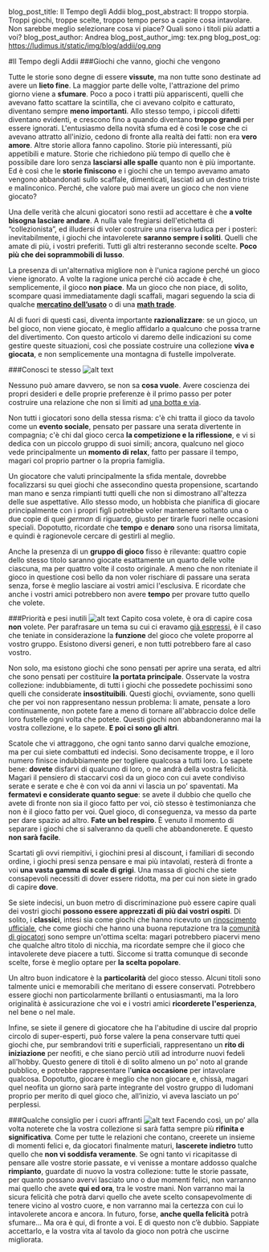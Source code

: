 blog_post_title: Il Tempo degli Addii
blog_post_abstract: Il troppo storpia. Troppi giochi, troppe scelte, troppo tempo perso a capire cosa intavolare. Non sarebbe meglio selezionare cosa vi piace? Quali sono i titoli più adatti a voi?
blog_post_author: Andrea
blog_post_author_img: tex.png
blog_post_og: https://ludimus.it/static/img/blog/addii/og.png

#Il Tempo degli Addii
###Giochi che vanno, giochi che vengono

Tutte le storie sono degne di essere **vissute**, ma non tutte sono destinate ad avere un **lieto fine**. 
La maggior parte delle volte, l'attrazione del primo giorno viene a **sfumare**. Poco a poco i tratti più appariscenti, quelli che avevano fatto scattare la scintilla, che ci avevano colpito e catturato, diventano sempre **meno importanti**. Allo stesso tempo, i piccoli difetti diventano evidenti, e crescono fino a quando diventano **troppo grandi** per essere ignorati. L'entusiasmo della novità sfuma ed è così le cose che ci avevano attratto all'inizio, cedono di fronte alla realtà dei fatti: non era **vero amore**.
Altre storie allora fanno capolino. Storie più interessanti, più appetibili e mature. Storie che richiedono più tempo di quello che è possibile dare loro senza **lasciarsi alle spalle** quanto non è più importante.
Ed è così che le **storie finiscono** e i giochi che un tempo avevamo amato vengono abbandonati sullo scaffale, dimenticati, lasciati ad un destino triste e malinconico.
Perché, che valore può mai avere un gioco che non viene giocato?

Una delle verità che alcuni giocatori sono restii ad accettare è che **a volte bisogna lasciare andare**. A nulla vale fregiarsi dell'etichetta di “collezionista”, ed illudersi di voler costruire una riserva ludica per i posteri: inevitabilmente, i giochi che intavolerete **saranno sempre i soliti**. Quelli che amate di più, i vostri preferiti. Tutti gli altri resteranno seconde scelte. **Poco più che dei soprammobili di lusso**.

La presenza di un'alternativa migliore non è l'unica ragione perché un gioco viene ignorato. A volte la ragione unica perché ciò accade è che, semplicemente, il gioco **non piace**. Ma un gioco che non piace, di solito, scompare quasi immediatamente dagli scaffali, magari seguendo la scia di qualche **[mercatino dell’usato](https://ludimus.it/blog/2018-09-08-consigli-per-gli-sperperi.html)** o di una **[math trade](https://ludimus.it/blog/2018-06-09-mini-guida-a-boardgamegeek.html)**.

Al di fuori di questi casi, diventa importante **razionalizzare**: se un gioco, un bel gioco, non viene giocato, è meglio affidarlo a qualcuno che possa trarne del divertimento. Con questo articolo vi daremo delle indicazioni su come gestire queste situazioni, così che possiate costruire una collezione **viva e giocata**, e non semplicemente una montagna di fustelle impolverate.

###Conosci te stesso
![alt text](../static/img/blog/addii/conosci.jpg?t=1 "Conosci te stesso")


Nessuno può amare davvero, se non sa **cosa vuole**. Avere coscienza dei propri desideri e delle proprie preferenze è il primo passo per poter costruire una relazione che non si limiti ad [una botta e via](https://ludimus.it/blog/2018-01-08-breviario-mistico-per-missionari-ludici.html).

Non tutti i giocatori sono della stessa risma: c'è chi tratta il gioco da tavolo come un **evento sociale**, pensato per passare una serata divertente in compagnia; c'è chi dal gioco cerca **la competizione e la riflessione**, e vi si dedica con un piccolo gruppo di suoi simili; ancora, qualcuno nel gioco vede principalmente un **momento di relax**, fatto per passare il tempo, magari col proprio partner o la propria famiglia.

Un giocatore che valuti principalmente la sfida mentale, dovrebbe focalizzarsi su quei giochi che assecondino questa propensione, scartando man mano e senza rimpianti tutti quelli che non si dimostrano all'altezza delle sue aspettative. Allo stesso modo, un hobbista che pianifica di giocare principalmente con i propri figli potrebbe voler mantenere soltanto una o due copie di quei _german_ di riguardo, giusto per tirarle fuori nelle occasioni speciali. Dopotutto, ricordate che **tempo** e **denaro** sono una risorsa limitata, e quindi è ragionevole cercare di gestirli al meglio.

Anche la presenza di un **gruppo di gioco** fisso è rilevante: quattro copie dello stesso titolo saranno giocate esattamente un quarto delle volte ciascuna, ma per quattro volte il costo originale. A meno che non riteniate il gioco in questione così bello da non voler rischiare di passare una serata senza, forse è meglio lasciare ai vostri amici l'esclusiva.
E ricordate che anche i vostri amici potrebbero non avere **tempo** per provare tutto quello che volete.


###Priorità e pesi inutili
![alt text](../static/img/blog/addii/priorita.jpg?t=1 "Priorita e pesi inutili")
Capito cosa volete, è ora di capire cosa **non** volete.
Per parafrasare un tema su cui ci eravamo [già espressi](https://ludimus.it/blog/2018-03-10-enciclopedia-minima-della-scienza-ludica.html), è il caso che teniate in considerazione la **funzione** del gioco che volete proporre al vostro gruppo. Esistono diversi generi, e non tutti potrebbero fare al caso vostro.

Non solo, ma esistono giochi che sono pensati per aprire una serata, ed altri che sono pensati per costituire **la portata principale**.
Osservate la vostra collezione: indubbiamente, di tutti i giochi che possedete pochissimi sono quelli che considerate **insostituibili**. Questi giochi, ovviamente, sono quelli che per voi non rappresentano nessun problema: li amate, pensate a loro continuamente, non potete fare a meno di tornare all'abbraccio dolce delle loro fustelle ogni volta che potete. Questi giochi non abbandoneranno mai la vostra collezione, e lo sapete.
**E poi ci sono gli altri**.

Scatole che vi attraggono, che ogni tanto sanno darvi qualche emozione, ma per cui siete combattuti ed indecisi. Sono decisamente troppe, e il loro numero finisce indubbiamente per togliere qualcosa a tutti loro.
Lo sapete bene: **dovete** disfarvi di qualcuno di loro, o ne andrà della vostra felicità.
Magari il pensiero di staccarvi così da un gioco con cui avete condiviso serate e serate e che è con voi da anni vi lascia un po’ spaventati. Ma **fermatevi e considerate quanto segue**: se avete il dubbio che quello che avete di fronte non sia il gioco fatto per voi, ciò stesso è testimonianza che non è il gioco fatto per voi. Quel gioco, di conseguenza, va messo da parte per dare spazio ad altro.
**Fate un bel respiro**.
È venuto il momento di separare i giochi che si salveranno da quelli che abbandonerete.
E questo **non sarà facile**.

Scartati gli ovvi riempitivi, i giochini presi al discount, i familiari di secondo ordine, i giochi presi senza pensare e mai più intavolati, resterà di fronte a voi **una vasta gamma di scale di grigi**. Una massa di giochi che siete consapevoli necessiti di dover essere ridotta, ma per cui non siete in grado di capire **dove**.

Se siete indecisi, un buon metro di discriminazione può essere capire quali dei vostri giochi **possono essere apprezzati di più dai vostri ospiti**. 
Di solito, i **classici**, intesi sia come giochi che hanno ricevuto un [rinoscimento ufficiale](https://ludimus.it/blog/2018-05-19-spiel-des-jahres-2018.html), che come giochi che hanno una buona reputazione tra la [comunità di giocatori](https://ludimus.it/blog/2018-06-09-mini-guida-a-boardgamegeek.html) sono sempre un'ottima scelta: magari potrebbero piacervi meno che qualche altro titolo di nicchia, ma ricordate sempre che il gioco che intavolerete deve piacere a tutti. Siccome si tratta comunque di seconde scelte, forse è meglio optare per **la scelta popolare**.

Un altro buon indicatore è la **particolarità** del gioco stesso. Alcuni titoli sono talmente unici e memorabili che meritano di essere conservati. Potrebbero essere giochi non particolarmente brillanti o entusiasmanti, ma la loro originalità è assicurazione che voi e i vostri amici **ricorderete l'esperienza**, nel bene o nel male.

Infine, se siete il genere di giocatore che ha l'abitudine di uscire dal proprio circolo di super-esperti, può forse valere la pena conservare tutti quei giochi che, pur sembrandovi triti e superficiali, rappresentano un **rito di iniziazione** per neofiti, e che siano perciò utili ad introdurre nuovi fedeli all'hobby. Questo genere di titoli è di solito almeno un po' noto al grande pubblico, e potrebbe rappresentare l'**unica occasione** per intavolare qualcosa. Dopotutto, giocare è meglio che non giocare e, chissà, magari quel neofita un giorno sarà parte integrante del vostro gruppo di ludomani proprio per merito di quel gioco che, all’inizio, vi aveva lasciato un po’ perplessi.

###Qualche consiglio per i cuori affranti
![alt text](../static/img/blog/addii/consiglio.jpg?t=1 "Qualche consiglio")
Facendo così, un po’ alla volta noterete che la vostra collezione si sarà fatta sempre più **rifinita e significativa**. Come per tutte le relazioni che contano, creerete un insieme di momenti felici e, da giocatori finalmente maturi, **lascerete indietro** tutto quello che **non vi soddisfa veramente**.
Se ogni tanto vi ricapitasse di pensare alle vostre storie passate, e vi venisse a montare addosso qualche **rimpianto**, guardate di nuovo la vostra collezione: tutte le storie passate, per quanto possano avervi lasciato uno o due momenti felici, non varranno mai quello che avete **qui ed ora**, tra le vostre mani. Non varranno mai la sicura felicità che potrà darvi quello che avete scelto consapevolmente di tenere vicino al vostro cuore, e non varranno mai la certezza con cui lo intavolerete ancora e ancora.
In futuro, forse, **anche quella felicità** potrà sfumare… Ma ora è qui, di fronte a voi. E di questo non c’è dubbio.
Sappiate accettarlo, e la vostra vita al tavolo da gioco non potrà che uscirne migliorata.
